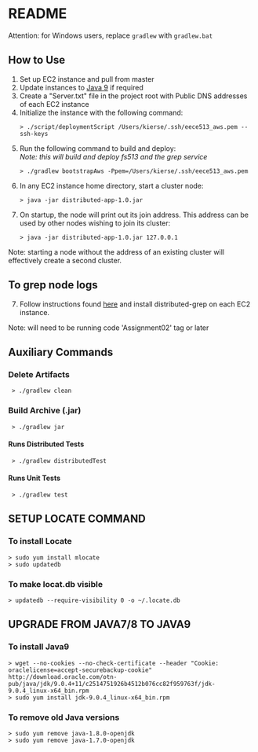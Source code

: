 # README #

Attention: for Windows users, replace `gradlew` with `gradlew.bat`

## How to Use ##
1. Set up EC2 instance and pull from master
2. Update instances to [Java 9](#markdown-header-to-install-java9) if required
3. Create a "Server.txt" file in the project root with Public DNS addresses of each EC2 instance
4. Initialize the instance with the following command:
    ```
    > ./script/deploymentScript /Users/kierse/.ssh/eece513_aws.pem --ssh-keys
    ```
5. Run the following command to build and deploy:<br />
_Note: this will build and deploy fs513 and the grep service_
    ```
    > ./gradlew bootstrapAws -Ppem=/Users/kierse/.ssh/eece513_aws.pem
    ```
6. In any EC2 instance home directory, start a cluster node:
    ```
    > java -jar distributed-app-1.0.jar
    ```
7. On startup, the node will print out its join address. This address can be used by other nodes wishing to join its cluster:
    ````
    > java -jar distributed-app-1.0.jar 127.0.0.1
    ````
Note: starting a node without the address of an existing cluster will effectively create a second cluster.

## To grep node logs ##
7. Follow instructions found [here](https://bitbucket.org/eece513/distributed-grep) and install distributed-grep on each EC2 instance.

Note: will need to be running code 'Assignment02' tag or later

## Auxiliary Commands ##

### Delete Artifacts ###
```
 > ./gradlew clean 
```

### Build Archive (.jar) ###

```
 > ./gradlew jar
```

#### Runs Distributed Tests ####
```
 > ./gradlew distributedTest
```

#### Runs Unit Tests ####
```
 > ./gradlew test
```
## SETUP LOCATE COMMAND ###
### To install Locate ###
```
> sudo yum install mlocate
> sudo updatedb
```
### To make locat.db visible ###
```
> updatedb --require-visibility 0 -o ~/.locate.db
```

## UPGRADE FROM JAVA7/8 TO JAVA9 ###

### To install Java9 ###

```
> wget --no-cookies --no-check-certificate --header "Cookie: oraclelicense=accept-securebackup-cookie" http://download.oracle.com/otn-pub/java/jdk/9.0.4+11/c2514751926b4512b076cc82f959763f/jdk-9.0.4_linux-x64_bin.rpm
> sudo yum install jdk-9.0.4_linux-x64_bin.rpm
```

### To remove old Java versions ###

```
> sudo yum remove java-1.8.0-openjdk
> sudo yum remove java-1.7.0-openjdk
```
